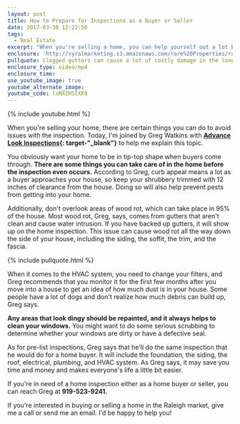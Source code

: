 ```yaml
---
layout: post
title: How to Prepare for Inspections as a Buyer or Seller
date: 2017-03-30 12:22:50
tags:
  - Real Estate
excerpt: "When you're selling a home, you can help yourself out a lot by taking care of these items before a home inspection."
enclosure: 'http://vyralmarketing.s3.amazonaws.com/rare%20Properties/rare%20Properties%20Real%20Estate%20Agent-.mp4'
pullquote: Clogged gutters can cause a lot of costly damage in the long run.
enclosure_type: video/mp4
enclosure_time:
use_youtube_image: true
youtube_alternate_image:
youtube_code: lsMXZH5IXF8
---
```



{% include youtube.html %}

When you're selling your home, there are certain things you can do to avoid issues with the inspection. Today, I'm joined by Greg Watkins with&nbsp;**[Advance Look Inspections](http://www.advancelookinspections.info/index.html){: target-"_blank"}**&nbsp;to help me explain this topic.

You obviously want your home to be in tip-top shape when buyers come through.&nbsp;**There are some things you can take care of in the home before the inspection even occurs.**&nbsp;According to Greg, curb appeal means a lot as a buyer approaches your house, so keep your shrubbery trimmed with 12 inches of clearance from the house. Doing so will also help prevent pests from getting into your home.

Additionally, don't overlook areas of wood rot, which can take place in 95% of the house. Most wood rot, Greg, says, comes from gutters that aren't clean and cause water intrusion. If you have backed up gutters, it will show up on the home inspection. This issue can cause wood rot all the way down the side of your house, including the siding, the soffit, the trim, and the fascia.

{% include pullquote.html %}

When it comes to the HVAC system, you need to change your filters, and Greg recommends that you monitor it for the first few months after you move into a house to get an idea of how much dust is in your house. Some people have a lot of dogs and don't realize how much debris can build up, Greg says.

**Any areas that look dingy should be repainted, and it always helps to clean your windows.**&nbsp;You might want to do some serious scrubbing to determine whether your windows are dirty or have a defective seal.

As for pre-list inspections, Greg says that he'll do the same inspection that he would do for a home buyer. It will include the foundation, the siding, the roof, electrical, plumbing, and HVAC system. As Greg says, it may save you time and money and makes everyone's life a little bit easier.

If you're in need of a home inspection either as a home buyer or seller, you can reach Greg at **919-523-9241.**

If you're interested in buying or selling a home in the Raleigh market, give me a call or send me an email. I'd be happy to help you!